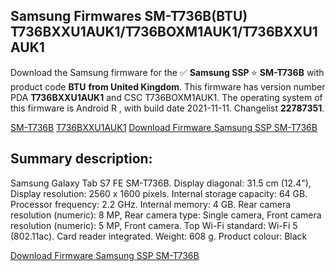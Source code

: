 <h2>Samsung Firmwares SM-T736B(BTU) T736BXXU1AUK1/T736BOXM1AUK1/T736BXXU1AUK1</h2>
Download the Samsung firmware for the ✅ <strong>Samsung SSP </strong> ⭐ <strong>SM-T736B</strong> with product code <strong>BTU</strong> <strong> from United Kingdom</strong>. This firmware has version number PDA <strong>T736BXXU1AUK1</strong> and CSC T736BOXM1AUK1. The operating system of this firmware is Android R , with build date 2021-11-11. Changelist <strong>22787351</strong>.


[SM-T736B](https://samfirm.shop/samsung/model/SM-T736B)
[T736BXXU1AUK1](https://samfirm.shop/samsung/pda/T736BXXU1AUK1)
[Download Firmware Samsung SSP SM-T736B](https://samfirm.shop/samsung/firmware/473658)
<h2>Summary description:</h2>
<p>Samsung Galaxy Tab S7 FE SM-T736B. Display diagonal: 31.5 cm (12.4"), Display resolution: 2560 x 1600 pixels. Internal storage capacity: 64 GB. Processor frequency: 2.2 GHz. Internal memory: 4 GB. Rear camera resolution (numeric): 8 MP, Rear camera type: Single camera, Front camera resolution (numeric): 5 MP, Front camera. Top Wi-Fi standard: Wi-Fi 5 (802.11ac). Card reader integrated. Weight: 608 g. Product colour: Black</p>


[Download Firmware Samsung SSP SM-T736B](https://samfirm.shop/samsung/firmware/473658)
